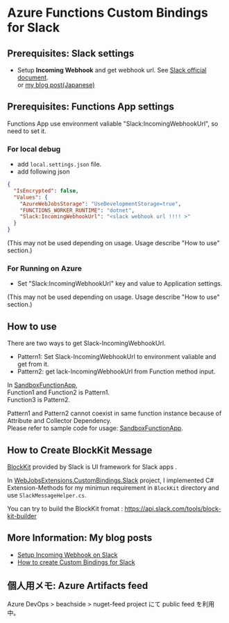 # Azure Functions Custom Bindings for Slack

## Prerequisites: Slack settings

- Setup **Incoming Webhook** and get webhook url. See [Slack official document](hhttps://api.slack.com/messaging/webhooks).  
  or [my blog post(Japanese)](https://blog.beachside.dev/entry/2020/01/30/223000)

## Prerequisites: Functions App settings

Functions App use environment valiable "Slack:IncomingWebhookUrl", so need to set it.

### For local debug

- add `local.settings.json` file.
- add following json

```json
{
  "IsEncrypted": false,
  "Values": {
    "AzureWebJobsStorage": "UseDevelopmentStorage=true",
    "FUNCTIONS_WORKER_RUNTIME": "dotnet",
    "Slack:IncomingWebhookUrl": "<slack webhook url !!!! >"
  }
}
```

(This may not be used depending on usage. Usage describe "How to use" section.)

### For Running on Azure

- Set "Slack:IncomingWebhookUrl" key and value to Application settings.

(This may not be used depending on usage. Usage describe "How to use" section.)

## How to use

There are two ways to get Slack-IncomingWebhookUrl.

- Pattern1: Set Slack-IncomingWebhookUrl to environment valiable and get from it.
- Pattern2: get lack-IncomingWebhookUrl from Function method input.

In [SandboxFunctionApp](./sandbox/SandboxFunctionApp),  
Function1 and Function2 is Pattern1.  
Function3 is Pattern2.

Pattern1 and Pattern2 cannot coexist in same function instance because of Attribute and Collector Dependency.  
Please refer to sample code for usage: [SandboxFunctionApp](./sandbox/SandboxFunctionApp).


## How to Create BlockKit Message

[BlockKit](https://api.slack.com/block-kit) provided by Slack is UI framework for Slack apps .

In [WebJobsExtensions.CustomBindings.Slack](./src/WebJobsExtensions.CustomBindings.Slack) project, I implemented C# Extension-Methods for my minimun requirement in `BlockKit` directory and use `SlackMessageHelper.cs`.

You can try to build the BlockKit fromat : <https://api.slack.com/tools/block-kit-builder>


## More Information: My blog posts

- [Setup Incoming Webhook on Slack](https://blog.beachside.dev/entry/2020/01/30/223000)
- [How to create Custom Bindings for Slack](https://blog.beachside.dev/entry/2020/02/05/200000)



## 個人用メモ: Azure Artifacts feed

Azure DevOps > beachside > nuget-feed project にて public feed を利用中。
